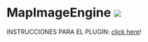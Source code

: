 # MapImageEngine [![](https://poggit.pmmp.io/shield.state/MapImageEngine)](https://poggit.pmmp.io/p/MapImageEngine)

INSTRUCCIONES PARA EL PLUGIN: [click here](https://github.com/FaigerSYS/MapImageEngine/tree/master/MapImageEngine/resources/instructions)!
